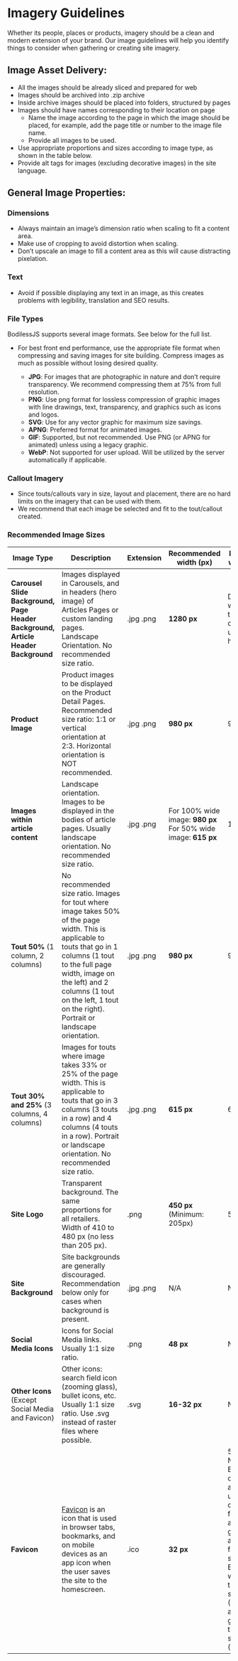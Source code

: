 # Imagery Guidelines

Whether its people, places or products, imagery should be a clean and modern
extension of your brand.  Our image guidelines will help you identify things to
consider when gathering or creating site imagery.

## Image Asset Delivery:

- All the images should be already sliced and prepared for web
- Images should be archived into .zip archive
- Inside archive images should be placed into folders, structured by pages
- Images should have names corresponding to their location on page
  - Name the image according to the page in which the image should be placed,
    for example, add the page title or number to the image file name.
  - Provide all images to be used.
- Use appropriate proportions and sizes according to image type, as shown in the
  table below.
- Provide alt tags for images (excluding decorative images) in the site
  language.

## General Image Properties:

### Dimensions

- Always maintain an image’s dimension ratio when scaling to fit a content area.
- Make use of cropping to avoid distortion when scaling.
- Don’t upscale an image to fill a content area as this will cause distracting
  pixelation.

### Text

- Avoid if possible displaying any text in an image, as this creates problems
  with legibility, translation and SEO results.

### File Types

BodilessJS supports several image formats. See below for the full list.

- For best front end performance, use the appropriate file format when
  compressing and saving images for site building. Compress images as much as
  possible without losing desired quality.

  - **JPG**: For images that are photographic in nature and don’t require
    transparency. We recommend compressing them at 75% from full resolution.
  - **PNG**: Use png format for lossless compression of graphic images with line
    drawings, text, transparency, and graphics such as icons and logos.
  - **SVG**: Use for any vector graphic for maximum size savings.
  - **APNG**: Preferred format for animated images.
  - **GIF**: Supported, but not recommended. Use PNG (or APNG for animated) unless
    using a legacy graphic.
  - **WebP**: Not supported for user upload. Will be utilized by the server
    automatically if applicable.


### Callout Imagery

- Since touts/callouts vary in size, layout and placement, there are no hard
  limits on the imagery that can be used with them.
- We recommend that each image be selected and fit to the tout/callout created.

### Recommended Image Sizes

| **Image Type**                                                                   | **Description**                                                                                                                                                                                                                                                                                                                            | **Extension** | **Recommended width (px)**                                     | **Maximum width (px)**                           | **Recommended size (kB)** | **Maximum Size (kB)**            |
| -------------------------------------------------------------------------------- | ------------------------------------------------------------------------------------------------------------------------------------------------------------------------------------------------------------------------------------------------------------------------------------------------------------------------------------------ | ------------- | -------------------------------------------------------------- | ------------------------------------------------ | ------------------------- | -------------------------------- |
| **Carousel Slide Background, Page Header Background, Article Header Background** | Images displayed in Carousels, and in headers (hero image) of Articles Pages or custom landing pages.  Landscape Orientation.  No recommended size ratio.                                                                                                                                                                                 | .jpg .png     | **1280 px**                                                    | Double the width of the content under the header. | **100 kB OR LESS**        | 200 kB                           |
| **Product Image**                                                                | Product images to be displayed on the Product Detail Pages. Recommended size ratio: 1:1 or vertical orientation at 2:3. Horizontal orientation is NOT recommended.                                                                                                                                                                         | .jpg .png     | **980 px**                                                     | 980px                                            | **50-80 kB** **OR LESS**  | 150 kB                           |
| **Images within article content**                                                    | Landscape orientation. Images to be displayed in the bodies of article pages. Usually landscape orientation. No recommended size ratio.                                                                                                                                         | .jpg .png     | For 100% wide image: **980 px** For 50% wide image: **615 px** | 1280 px                                          | **30-60 kB** **OR LESS**  | 150 kB                           |
| **Tout 50%** (1 column, 2 columns)                                               | No recommended size ratio. Images for tout where image takes 50% of the page width. This is applicable to touts that go in 1 columns (1 tout to the full page width, image on the left) and 2 columns (1 tout on the left, 1 tout on the right). Portrait or landscape orientation.                             | .jpg .png     | **980 px**                                                     | 980 px                                           | **50-80 kB**  **OR LESS** | 100 kB                           |
| **Tout 30% and 25%**  (3 columns, 4 columns)                                     | Images for touts where image takes 33% or 25% of the page width. This is applicable to touts that go in 3 columns (3 touts in a row) and 4 columns (4 touts in a row). Portrait or landscape orientation. No recommended size ratio.                                                                                                       | .jpg .png     | **615 px**                                                     | 615 px                                           | **30-50 kB** **OR LESS**  | 80 kB                            |
| **Site Logo**                                                                    | Transparent background. The same proportions for all retailers. Width of 410 to 480 px (no less than 205 px).                                                                                                                                                                                                                                  | .png          | **450 px** (Minimum: 205px)                                    | 500 px                                           | **15 kB** **OR LESS**     | 30 kB                            |
| **Site Background**                                                              | Site backgrounds are generally discouraged. Recommendation below only for cases when background is present.                                                                                                                                                                                                                               | .jpg .png     | N/A                                                            | N/A                                              | **10-40 kB**  **OR LESS** | 200 kB                           |
| **Social Media Icons** | Icons for Social Media links. Usually 1:1 size ratio. | .png          | **48 px** | N/A | **5 kB**  **OR LESS** | 15 kB                            |
| **Other Icons** (Except Social Media and Favicon) | Other icons: search field icon (zooming glass), bullet icons, etc. Usually 1:1 size ratio. Use .svg instead of raster files where possible. | .svg | **16-32 px**| N/A | **1-5 kB** **OR LESS**   | 5 kB unless critical design need |
| **Favicon**  | [Favicon](../../../Development/Guides/BuildingSites/ComponentsStarterKit?id=favicon) is an icon that is used in browser tabs, bookmarks, and on mobile devices as an app icon when the user saves the site to the homescreen.                                                                                                                                                                 | .ico          | **32 px**                                                      | 512 px Note: BodilessJS offers ability to upload one large favicon and generate all favicons sizes. BodilessJS will take the largest size (512px) and auto generate the smaller size (32px).                                          | **1 kB** **OR LESS**      | 5 kB                             |
